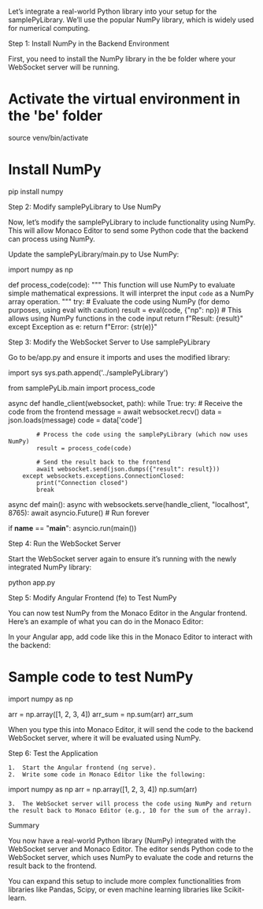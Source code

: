 Let’s integrate a real-world Python library into your setup for the samplePyLibrary. We’ll use the popular NumPy library, which is widely used for numerical computing.

Step 1: Install NumPy in the Backend Environment

First, you need to install the NumPy library in the be folder where your WebSocket server will be running.

# Activate the virtual environment in the 'be' folder
source venv/bin/activate

# Install NumPy
pip install numpy

Step 2: Modify samplePyLibrary to Use NumPy

Now, let’s modify the samplePyLibrary to include functionality using NumPy. This will allow Monaco Editor to send some Python code that the backend can process using NumPy.

Update the samplePyLibrary/main.py to Use NumPy:

import numpy as np

def process_code(code):
    """
    This function will use NumPy to evaluate simple mathematical expressions.
    It will interpret the input `code` as a NumPy array operation.
    """
    try:
        # Evaluate the code using NumPy (for demo purposes, using eval with caution)
        result = eval(code, {"np": np})  # This allows using NumPy functions in the code input
        return f"Result: {result}"
    except Exception as e:
        return f"Error: {str(e)}"

Step 3: Modify the WebSocket Server to Use samplePyLibrary

Go to be/app.py and ensure it imports and uses the modified library:

import sys
sys.path.append('../samplePyLibrary')

from samplePyLib.main import process_code

async def handle_client(websocket, path):
    while True:
        try:
            # Receive the code from the frontend
            message = await websocket.recv()
            data = json.loads(message)
            code = data['code']

            # Process the code using the samplePyLibrary (which now uses NumPy)
            result = process_code(code)
            
            # Send the result back to the frontend
            await websocket.send(json.dumps({"result": result}))
        except websockets.exceptions.ConnectionClosed:
            print("Connection closed")
            break

async def main():
    async with websockets.serve(handle_client, "localhost", 8765):
        await asyncio.Future()  # Run forever

if __name__ == "__main__":
    asyncio.run(main())

Step 4: Run the WebSocket Server

Start the WebSocket server again to ensure it’s running with the newly integrated NumPy library:

python app.py

Step 5: Modify Angular Frontend (fe) to Test NumPy

You can now test NumPy from the Monaco Editor in the Angular frontend. Here’s an example of what you can do in the Monaco Editor:

In your Angular app, add code like this in the Monaco Editor to interact with the backend:

# Sample code to test NumPy
import numpy as np

arr = np.array([1, 2, 3, 4])
arr_sum = np.sum(arr)
arr_sum

When you type this into Monaco Editor, it will send the code to the backend WebSocket server, where it will be evaluated using NumPy.

Step 6: Test the Application

	1.	Start the Angular frontend (ng serve).
	2.	Write some code in Monaco Editor like the following:

import numpy as np
arr = np.array([1, 2, 3, 4])
np.sum(arr)


	3.	The WebSocket server will process the code using NumPy and return the result back to Monaco Editor (e.g., 10 for the sum of the array).

Summary

You now have a real-world Python library (NumPy) integrated with the WebSocket server and Monaco Editor. The editor sends Python code to the WebSocket server, which uses NumPy to evaluate the code and returns the result back to the frontend.

You can expand this setup to include more complex functionalities from libraries like Pandas, Scipy, or even machine learning libraries like Scikit-learn.